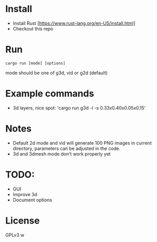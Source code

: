# Install
* Install Rust [https://www.rust-lang.org/en-US/install.html]
* Checkout this repo

# Run
`cargo run [mode] [options]`

mode should be one of g3d, vid or g2d (default)

# Example commands
* 3d layers, nice spot: 'cargo run g3d -l -s 0.33x0.40x0.05x0.15'

# Notes
* Default 2d mode and vid will generate 100 PNG images in current directory, parameters can be adjusted in the code.
* 3d and 3dmesh mode don't work properly yet

# TODO:
- GUI
- Improve 3d
- Document options

# License
GPLv3
w
